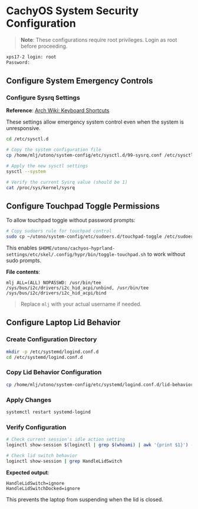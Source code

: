 # CachyOS System Security Configuration

> **Note**: These configurations require root privileges. Login as root before proceeding.

```bash
xps17-2 login: root
Password:
```

## Configure System Emergency Controls

### Configure Sysrq Settings

**Reference**: [Arch Wiki: Keyboard Shortcuts](https://wiki.archlinux.org/title/Keyboard_shortcuts)

These settings allow emergency system control even when the system is unresponsive.

```bash
cd /etc/sysctl.d

# Copy the system configuration file
cp /home/mlj/utono/system-config/etc/sysctl.d/99-sysrq.conf /etc/sysctl.d/

# Apply the new sysctl settings
sysctl --system

# Verify the current Sysrq value (should be 1)
cat /proc/sys/kernel/sysrq
```

## Configure Touchpad Toggle Permissions

To allow touchpad toggle without password prompts:

```bash
# Copy sudoers rule for touchpad control
sudo cp ~/utono/system-config/etc/sudoers.d/touchpad-toggle /etc/sudoers.d
```

This enables `$HOME/utono/cachyos-hyprland-settings/etc/skel/.config/hypr/bin/toggle-touchpad.sh` to work without sudo prompts.

**File contents**:
```sudoers
mlj ALL=(ALL) NOPASSWD: /usr/bin/tee /sys/bus/i2c/drivers/i2c_hid_acpi/unbind, /usr/bin/tee /sys/bus/i2c/drivers/i2c_hid_acpi/bind
```

> Replace `mlj` with your actual username if needed.

## Configure Laptop Lid Behavior

### Create Configuration Directory

```bash
mkdir -p /etc/systemd/logind.conf.d
cd /etc/systemd/logind.conf.d
```

### Copy Lid Behavior Configuration

```bash
cp /home/mlj/utono/system-config/etc/systemd/logind.conf.d/lid-behavior.conf /etc/systemd/logind.conf.d
```

### Apply Changes

```bash
systemctl restart systemd-logind
```

### Verify Configuration

```bash
# Check current session's idle action setting
loginctl show-session $(loginctl | grep $(whoami) | awk '{print $1}') --property=IdleAction

# Check lid switch behavior
loginctl show-session | grep HandleLidSwitch
```

**Expected output**:
```plaintext
HandleLidSwitch=ignore
HandleLidSwitchDocked=ignore
```

This prevents the laptop from suspending when the lid is closed.
